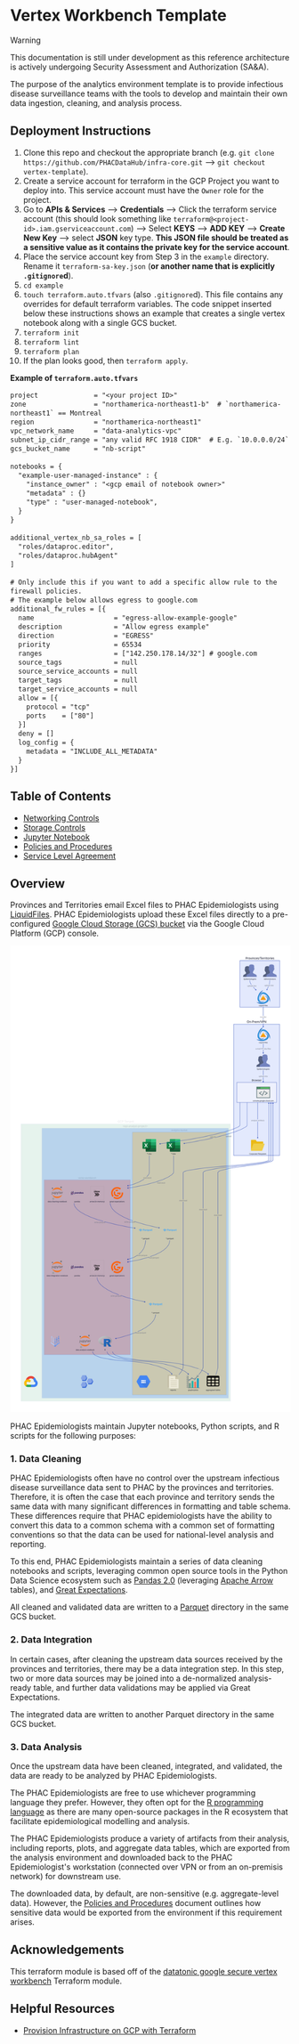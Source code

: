 # Vertex Workbench Template

> [!WARNING]
> This documentation is still under development as this reference architecture is actively undergoing Security Assessment and Authorization (SA&A).

The purpose of the analytics environment template is to provide infectious disease surveillance teams with the tools to develop and maintain their own data ingestion, cleaning, and analysis process.

## Deployment Instructions

1. Clone this repo and checkout the appropriate branch (e.g. `git clone https://github.com/PHACDataHub/infra-core.git` --> `git checkout vertex-template`).
2. Create a service account for terraform in the GCP Project you want to deploy into. This service account must have the `Owner` role for the project.
3. Go to **APIs & Services** --> **Credentials** --> Click the terraform service account (this should look something like `terraform@<project-id>.iam.gserviceaccount.com`) --> Select **KEYS** --> **ADD KEY** --> **Create New Key** --> select **JSON** key type. **This JSON file should be treated as a sensitive value as it contains the private key for the service account**.
4. Place the service account key from Step 3 in the `example` directory. Rename it `terraform-sa-key.json` (**or another name that is explicitly `.gitignore`d**).
5. `cd example`
6. `touch terraform.auto.tfvars` (also `.gitignore`d). This file contains any overrides for default terraform variables. The code snippet inserted below these instructions shows an example that creates a single vertex notebook along with a single GCS bucket.
7. `terraform init`
8. `terraform lint`
9. `terraform plan`
10. If the plan looks good, then `terraform apply`.

**Example of `terraform.auto.tfvars`**

```hcl
project              = "<your project ID>"
zone                 = "northamerica-northeast1-b"  # `northamerica-northeast1` == Montreal
region               = "northamerica-northeast1"
vpc_network_name     = "data-analytics-vpc"
subnet_ip_cidr_range = "any valid RFC 1918 CIDR"  # E.g. `10.0.0.0/24`
gcs_bucket_name      = "nb-script"

notebooks = {
  "example-user-managed-instance" : {
    "instance_owner" : "<gcp email of notebook owner>"
    "metadata" : {}
    "type" : "user-managed-notebook",
  }
}

additional_vertex_nb_sa_roles = [
  "roles/dataproc.editor",
  "roles/dataproc.hubAgent"
]

# Only include this if you want to add a specific allow rule to the firewall policies.
# The example below allows egress to google.com
additional_fw_rules = [{
  name                    = "egress-allow-example-google"
  description             = "Allow egress example"
  direction               = "EGRESS"
  priority                = 65534
  ranges                  = ["142.250.178.14/32"] # google.com
  source_tags             = null
  source_service_accounts = null
  target_tags             = null
  target_service_accounts = null
  allow = [{
    protocol = "tcp"
    ports    = ["80"]
  }]
  deny = []
  log_config = {
    metadata = "INCLUDE_ALL_METADATA"
  }
}]
```

## Table of Contents

- [Networking Controls](./docs/network.md)
- [Storage Controls](./docs/bucket.md)
- [Jupyter Notebook](./docs/notebook.md)
- [Policies and Procedures](./docs/policies-and-procedures.md)
- [Service Level Agreement](./docs/sla.md)

## Overview

Provinces and Territories email Excel files to PHAC Epidemiologists using [LiquidFiles](https://docs.liquidfiles.com/userguide.html). PHAC Epidemiologists upload these Excel files directly to a pre-configured [Google Cloud Storage (GCS) bucket](https://cloud.google.com/storage/docs/json_api/v1/buckets) via the Google Cloud Platform (GCP) console.

![analytics environment overview](./docs/diagrams/overview.svg)

PHAC Epidemiologists maintain Jupyter notebooks, Python scripts, and R scripts for the following purposes:

### 1. Data Cleaning

PHAC Epidemiologists often have no control over the upstream infectious disease surveillance data sent to PHAC by the provinces and territories. Therefore, it is often the case that each province and territory sends the same data with many significant differences in formatting and table schema. These differences require that PHAC epidemiologists have the ability to convert this data to a common schema with a common set of formatting conventions so that the data can be used for national-level analysis and reporting.

To this end, PHAC Epidemiologists maintain a series of data cleaning notebooks and scripts, leveraging common open source tools in the Python Data Science ecosystem such as [Pandas 2.0](https://pandas.pydata.org/docs/dev/whatsnew/v2.0.0.html) (leveraging [Apache Arrow](https://arrow.apache.org/) tables), and [Great Expectations](https://docs.greatexpectations.io/docs/).

All cleaned and validated data are written to a [Parquet](https://parquet.apache.org/) directory in the same GCS bucket.

### 2. Data Integration

In certain cases, after cleaning the upstream data sources received by the provinces and territories, there may be a data integration step. In this step, two or more data sources may be joined into a de-normalized analysis-ready table, and further data validations may be applied via Great Expectations.

The integrated data are written to another Parquet directory in the same GCS bucket.

### 3. Data Analysis

Once the upstream data have been cleaned, integrated, and validated, the data are ready to be analyzed by PHAC Epidemiologists.

The PHAC Epidemiologists are free to use whichever programming language they prefer. However, they often opt for the [R programming language](https://www.r-project.org/about.html) as there are many open-source packages in the R ecosystem that facilitate epidemiological modelling and analysis.

The PHAC Epidemiologists produce a variety of artifacts from their analysis, including reports, plots, and aggregate data tables, which are exported from the analysis environment and downloaded back to the PHAC Epidemiologist's workstation (connected over VPN or from an on-premisis network) for downstream use.

The downloaded data, by default, are non-sensitive (e.g. aggregate-level data). However, the [Policies and Procedures](./docs/policies-and-procedures.md) document outlines how sensitive data would be exported from the environment if this requirement arises.

## Acknowledgements

This terraform module is based off of the [datatonic google secure vertex workbench](https://github.com/teamdatatonic/terraform-google-secure-vertex-workbench/tree/main) Terraform module.

## Helpful Resources

- [Provision Infrastructure on GCP with Terraform](https://developer.hashicorp.com/terraform/tutorials/gcp-get-started/google-cloud-platform-build)
